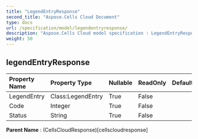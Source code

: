 ```yaml
---
title: "LegendEntryResponse"
second_title: "Aspose.Cells Cloud Document"
type: docs
url: /specification/model/legendentryresponse/
description: "Aspose.Cells Cloud model specification : LegendEntryResponse. Effortlessly handle Excel and other spreadsheet documents with features like opening, generating, editing, splitting, merging, comparing, and converting."
weight: 50
---
```


## **legendEntryResponse**

 

| Property Name | Property Type | Nullable |  ReadOnly | DefaultValue | Description | 
| :- | :- | :- |:- |  :- | :- |
| LegendEntry | Class:LegendEntry | True |  False |  |  |  
| Code | Integer | True |  False |  |  |  
| Status | String | True |  False |  |  |  

**Parent Name** : (CellsCloudResponse)[cellscloudresponse]

